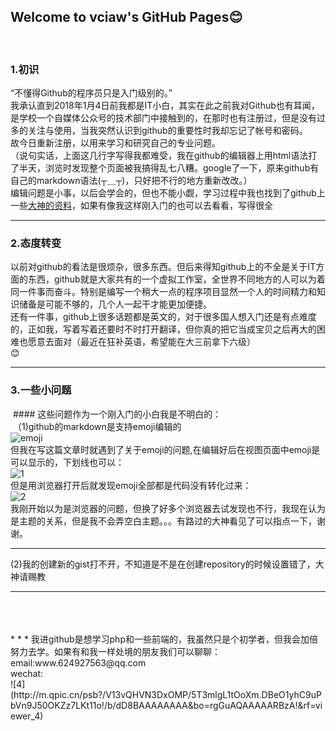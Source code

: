 ## Welcome to vciaw's GitHub Pages:blush:
 

### 1.初识
“不懂得Github的程序员只是入门级别的。”<br>
我承认直到2018年1月4日前我都是IT小白，其实在此之前我对Github也有耳闻，是学校一个自媒体公众号的技术部门中接触到的，在那时也有注册过，但是没有过多的关注与使用，当我突然认识到github的重要性时我却忘记了帐号和密码。<br>
故今日重新注册，以用来学习和研究自己的专业问题。<br>
（说句实话，上面这几行字写得我都难受，我在github的编辑器上用html语法打了半天，浏览时发现整个页面被我搞得乱七八糟。google了一下，原来github有自己的markdown语法(┬＿┬)，只好把不行的地方重新改改。）<br>
编辑问题是小事，以后会学会的，但也不能小觑，学习过程中我也找到了github上一些[大神的资料](https://github.com/guodongxiaren/README/blob/master/README.md)，如果有像我这样刚入门的也可以去看看，写得很全<br>
* * *
### 2.态度转变
以前对github的看法是很烦杂，很多东西。但后来得知github上的不全是关于IT方面的东西，github就是大家共有的一个虚拟工作室，全世界不同地方的人可以为着同一件事而奋斗。特别是编写一个稍大一点的程序项目显然一个人的时间精力和知识储备是可能不够的，几个人一起干才能更加便捷。<br>
还有一件事，github上很多话题都是英文的，对于很多国人想入门还是有点难度的，正如我，写着写着还要时不时打开翻译，但你真的把它当成宝贝之后再大的困难也愿意去面对（最近在狂补英语，希望能在大三前拿下六级）<br>:blush:
* * *
### 3.一些小问题
 #### 这些问题作为一个刚入门的小白我是不明白的：<br>
  （1)github的markdown是支持emoji编辑的<br>
 ![emoji](http://m.qpic.cn/psb?/V13vQHVN3DxOMP/t3jdn2A53nlMKszIsAgiuoKEK2cmTPaH5nGO9CmZNtg!/b/dPMAAAAAAAAA&bo=0wIxAQAAAAADB8M!&rf=viewer_4)<br>
 但我在写这篇文章时就遇到了关于emoji的问题,在编辑好后在视图页面中emoji是可以显示的，下划线也可以：<br>
 ![1](http://m.qpic.cn/psb?/V13vQHVN3DxOMP/xt*pJlePcZNi5rLRpzi56SxFaC1KL*eEvtDewfFwLYc!/b/dPIAAAAAAAAA&bo=*QGTAAAAAAADB00!&rf=viewer_4)<br>
 但是用浏览器打开后就发现emoji全部都是代码没有转化过来：<br>
 ![2](http://m.qpic.cn/psb?/V13vQHVN3DxOMP/wbOTU4D80THOpkqhgFp0Cgi5wYhzXdctJQhLZ9nYDuo!/b/dPMAAAAAAAAA&bo=qAK1AAAAAAADBz0!&rf=viewer_4)<br>
 我刚开始以为是浏览器的问题，但换了好多个浏览器去试发现也不行，我现在认为是主题的关系，但是我不会弄空白主题。。。有路过的大神看见了可以指点一下，谢谢。<br>
 * * *
 (2)我的创建新的gist打不开，不知道是不是在创建repository的时候设置错了，大神请赐教<br>
 * * *
 <br>
 <br>
 <br>
 * * *
 我进github是想学习php和一些前端的，我虽然只是个初学者，但我会加倍努力去学。如果有和我一样处境的朋友我们可以聊聊：<br> 
 email:www.624927563@qq.com<br>
 wechat:<br>
 ![4](http://m.qpic.cn/psb?/V13vQHVN3DxOMP/5T3mlgL1tOoXm.DBeO1yhC9uPbVn9J50OKZz7LKt11o!/b/dD8BAAAAAAAA&bo=rgGuAQAAAAARBzA!&rf=viewer_4)<br>
